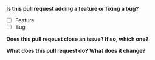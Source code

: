 **Is this pull request adding a feature or fixing a bug?**  
 - [ ] Feature
 - [ ] Bug

**Does this pull reqeust close an issue? If so, which one?**


**What does this pull request do? What does it change?**


